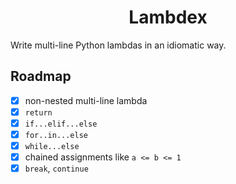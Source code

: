 <h1 style="text-align: center">Lambdex</h1>

Write multi-line Python lambdas in an idiomatic way.

## Roadmap

 - [x] non-nested multi-line lambda
 - [x] `return`
 - [x] `if...elif...else`
 - [x] `for..in...else` 
 - [x] `while...else`
 - [x] chained assignments like `a <= b <= 1`
 - [x] `break`, `continue`